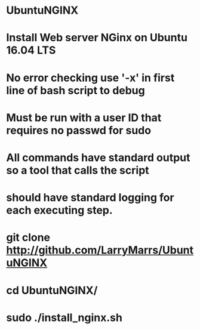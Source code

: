 # UbuntuNGINX

# Install Web server NGinx on Ubuntu 16.04 LTS
# No error checking use  '-x'  in first line of bash script to debug 
# Must be run with a user ID that requires no passwd for sudo 
# All commands have standard output so a tool that calls the script 
# should have standard logging for each executing step.

# git clone http://github.com/LarryMarrs/UbuntuNGINX

# cd UbuntuNGINX/

# sudo ./install_nginx.sh 
